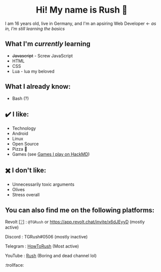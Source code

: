 <h1 style="text-align:center;">Hi! My name is Rush 👋</h1>

I am 16 years old, live in Germany, and I'm an apsiring Web Developer ← *as in, I'm still learning the basics*

## What I'm _currently_ learning

- ~~Javascript~~ - Screw JavaScript
- HTML
- CSS
- Lua - lua my beloved

## What I already know:
- Bash (?)

## :heavy_check_mark: I like:
- Technology
- Android
- Linux
- Open Source
- Pizza :eyes: 
- Games (see [Games I play on HackMD](https://hackmd.io/@TGRush/RushInfo#-Games-I-play))

## :heavy_multiplication_x:  I don't like:
- Unnecessarily toxic arguments
- Olives <!-- lol -->
- Stress overall

## You can also find me on the following platforms:

Revolt [[:grey_question:]](https://revolt.chat) : `@TGRush` or https://app.revolt.chat/invite/x6dJEyyD (mostly active)

Discord : TGRush#0506 (mostly inactive)

Telegram : [HowToRush](https://telegram.dog/HowToRush) (Most active)

YouTube : [Rush](https://www.youtube.com/channel/UCmKXvVNkrvcyzHED3UzC6bQ) (Boring and dead channel lol)

:trollface:
